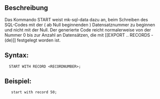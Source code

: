 ## Beschreibung

Das Kommando START weist mk-sql-data dazu an, beim Schreiben des SQL-Codes mit der ( ab Null beginnenden ) Datensatznummer <RECORDNUMBER> zu beginnen und nicht mit der Null. Der generierte Code reicht normalerweise von der Nummer 0 bis zur Anzahl an Datensätzen, die mit [[EXPORT .. RECORDS - (de)]] festgelegt worden ist.

## Syntax:

```
  START WITH RECORD <RECORDNUMBER>;  
```

## Beispiel:

```
   start with record 50;
```

